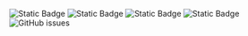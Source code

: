 ![Static Badge](https://img.shields.io/badge/blacklists-60-000000) ![Static Badge](https://img.shields.io/badge/blacklisted-2782006-cc0000) ![Static Badge](https://img.shields.io/badge/whitelisted-2242-00CC00) ![Static Badge](https://img.shields.io/badge/streaming_blacklist-28106-000000) ![GitHub issues](https://img.shields.io/github/issues/fabriziosalmi/blacklists)
